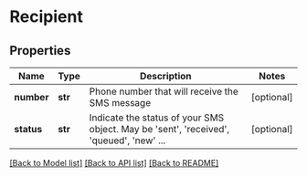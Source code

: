 # Recipient

## Properties
Name | Type | Description | Notes
------------ | ------------- | ------------- | -------------
**number** | **str** | Phone number that will receive the SMS message | [optional] 
**status** | **str** | Indicate the status of your SMS object. May be &#39;sent&#39;, &#39;received&#39;, &#39;queued&#39;, &#39;new&#39; ... | [optional] 

[[Back to Model list]](../README.md#documentation-for-models) [[Back to API list]](../README.md#documentation-for-api-endpoints) [[Back to README]](../README.md)


